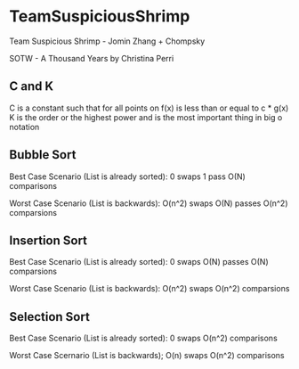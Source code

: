 # TeamSuspiciousShrimp 

Team Suspicious Shrimp - Jomin Zhang + Chompsky

SOTW - A Thousand Years by Christina Perri

## C and K
C is a constant such that for all points on f(x) is less than or equal to c * g(x)
K is the order or the highest power and is the most important thing in big o notation

## Bubble Sort


Best Case Scenario (List is already sorted): 
0 swaps
1 pass
O(N) comparisons

Worst Case Scenario (List is backwards):
O(n^2) swaps
O(N) passes
O(n^2) comparsions

## Insertion Sort

Best Case Scenario (List is already sorted):
0 swaps
O(N) passes
O(N) comparsions

Worst Case Scenario (List is backwards):
O(n^2) swaps
O(n^2) comparsions

## Selection Sort


Best Case Scenario (List is already sorted):
0 swaps
O(n^2) comparisons

Worst Case Scernario (List is backwards);
O(n) swaps
O(n^2) comparisons 



